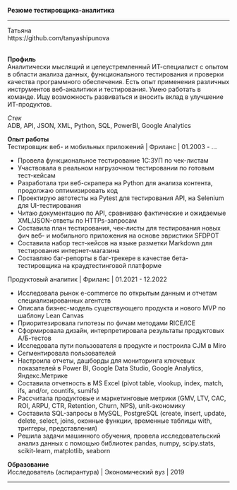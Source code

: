 **Резюме тестировщика-аналитика**
<hr>
Татьяна<br>
https://github.com/tanyashipunova<br>
<br>

**Профиль**<br>
Аналитически мыслящий и целеустремленный ИТ-специалист с опытом в области анализа данных, функционального тестирования и проверки качества программного обеспечения. Есть опыт применения различных инструментов веб-аналитики и тестирования. Умею работать в команде. Ищу возможность развиваться и вносить вклад в улучшение ИТ-продуктов.<br>

*Стек*<br>
ADB, API, JSON, XML, Python, SQL, PowerBI, Google Analytics

**Опыт работы**<br>
Тестировщик веб- и мобильных приложений | Фриланс | 01.2003 - ... 
- Провела функциональное тестирование 1С:ЗУП по чек-листам
- Участвовала в реальном нагрузочном тестировании по готовым тест-кейсам
- Разработала три веб-скрапера на Python для анализа контента, продолжаю оптимизировать код
- Проектирую автотесты на Pytest для тестирования API, на Selenium для UI-тестирования
- Читаю документацию по API, сравниваю фактические и ожидаемые XML/JSON-ответы по HTTPs-запросам
- Составила план тестирования, чек-листы для тестирования новых фич веб- и мобильного приложения на основе эвристики SFDPOT
- Составила набор тест-кейсов на языке разметки Markdown для тестирования интернет-магазина
- Составляю баг-репорты в баг-трекере в качестве бета-тестировщика на краудтестинговой платформе

Продуктовый аналитик | Фриланс | 01.2021 - 12.2022
- Исследовала рынок e-commerce по открытым данным и отчетам специализированных агентств
- Описала бизнес-модель существующего продукта и нового MVP по шаблону Lean Canvas
- Приоритезировала гипотезы по фичам методами RICE/ICE
- Сформировала дизайн, интерпретировала результаты продуктовых А/Б-тестов
- Исследовала пути пользователя в продукте и построила CJM в Miro
- Сегментировала пользователей
- Настроила отчеты, дашборды для мониторинга ключевых показателей в Power BI, Google Data Studio, Google Analytics, Яндекс.Метрике
- Составила отчетность в MS Excel (pivot table, vlookup, index, match, ifs, and/or, countifs, sumifs)
- Рассчитала продуктовые и маркетинговые метрики (GMV, LTV, CAC, ROI, ARPU, CTR, Retention, Churn, NPS), unit-экономику
- Составила SQL-запросы в MySQL, PostgreSQL (create, insert, update, delete, select, joins, оконные функции, временные таблицы with, триггеры, представления)
- Решила задачи машинного обучения, провела исследовательский анализ данных с помощью библиотек pandas, numpy, scipy.stats, scikit-learn, matplotlib, seaborn

**Образование**<br>
Исследователь (аспирантура) | Экономический вуз | 2019
<hr>
